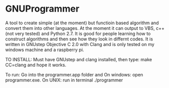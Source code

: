 # GNUProgrammer
A tool to create simple (at the moment) but functioin based algorithm and convert
them into other languages. At the moment it can output to VBS, c++ (not very tested)
and Python 2.7. It is good for people learning how to construct algorithms and then
see how they look in differnt codes. It is written in GNUstep Objective C 2.0 with
Clang and is only tested on my windows machine and a raspberry pi.


TO INSTALL:
Must have GNUstep and clang installed, then type:
make CC=clang
and hope it works.

To run:
Go into the programmer.app folder and On windows: open programmer.exe. On UNIX: run in terminal ./programmer